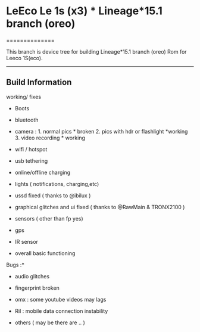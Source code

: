 # LeEco Le 1s (x3) * Lineage*15.1 branch (oreo)

==============

This branch is device tree for building Lineage*15.1 branch (oreo) Rom for Leeco 1S(eco).

---

## Build Information

working/ fixes

* Boots

* bluetooth

* camera : 1. normal pics * broken
           2. pics with hdr or flashlight *working
		   3. video recording * working

* wifi / hotspot

* usb tethering

* online/offline charging

* lights ( notifications, charging,etc)

* ussd fixed ( thanks to @ibilux )

* graphical glitches and ui fixed ( thanks to @RawMain & TRONX2100 )

* sensors ( other than fp yes)

* gps

* IR sensor

* overall basic functioning
 
Bugs :* 

* audio glitches

* fingerprint broken

* omx : some youtube  videos may lags

* Ril : mobile data connection instability

* others ( may be there are .. )

